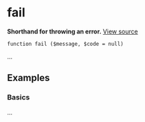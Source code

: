 
# fail

**Shorthand for throwing an error.** [View source](https://bitbucket.org/Eiskis/baseline.php/src/default/source/misc/fail.php)

	function fail ($message, $code = null)

...



## Examples

### Basics

...
